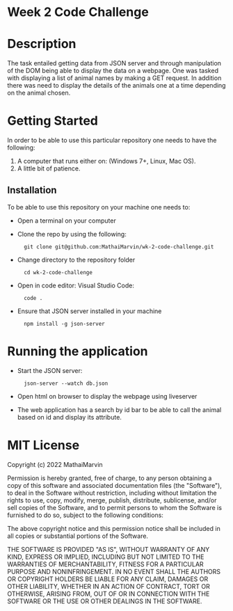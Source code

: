 # Week 2 Code Challenge

# Description

The task entailed getting data from JSON server and through manipulation of the DOM being able to display the data on a webpage. One was tasked with displaying a list of animal names by making a GET request. In addition there was need to display the details of the animals one at a time depending on the animal chosen.

# Getting Started
In order to be able to use this particular repository one needs to have the following:
1. A computer that runs either on:  (Windows 7+, Linux, Mac OS).
2. A little bit of patience.

## Installation
To be able to use this repository on your machine one needs to:
- Open a terminal on your computer
- Clone the repo by using the following:

        git clone git@github.com:MathaiMarvin/wk-2-code-challenge.git
- Change directory to the repository folder

        cd wk-2-code-challenge

- Open in code editor: Visual Studio Code:

        code .

- Ensure that JSON server installed in your machine

        npm install -g json-server

# Running the application
- Start the JSON server:

        json-server --watch db.json

- Open html on browser to display the webpage using liveserver
- The web application has a search by id bar to be able to call the animal based on id and display its attribute.

# MIT License

Copyright (c) 2022 MathaiMarvin

Permission is hereby granted, free of charge, to any person obtaining a copy
of this software and associated documentation files (the "Software"), to deal
in the Software without restriction, including without limitation the rights
to use, copy, modify, merge, publish, distribute, sublicense, and/or sell
copies of the Software, and to permit persons to whom the Software is
furnished to do so, subject to the following conditions:

The above copyright notice and this permission notice shall be included in all
copies or substantial portions of the Software.

THE SOFTWARE IS PROVIDED "AS IS", WITHOUT WARRANTY OF ANY KIND, EXPRESS OR
IMPLIED, INCLUDING BUT NOT LIMITED TO THE WARRANTIES OF MERCHANTABILITY,
FITNESS FOR A PARTICULAR PURPOSE AND NONINFRINGEMENT. IN NO EVENT SHALL THE
AUTHORS OR COPYRIGHT HOLDERS BE LIABLE FOR ANY CLAIM, DAMAGES OR OTHER
LIABILITY, WHETHER IN AN ACTION OF CONTRACT, TORT OR OTHERWISE, ARISING FROM,
OUT OF OR IN CONNECTION WITH THE SOFTWARE OR THE USE OR OTHER DEALINGS IN THE
SOFTWARE.
